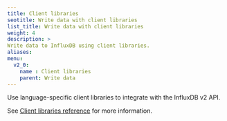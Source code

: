```yaml
---
title: Client libraries
seotitle: Write data with client libraries
list_title: Write data with client libraries
weight: 4
description: >
Write data to InfluxDB using client libraries.
aliases:
menu:
  v2_0:
    name : Client libraries
    parent: Write data
---
```


Use language-specific client libraries to integrate with the InfluxDB v2 API.

See [Client libraries reference](/v2.0/reference/api/client-libraries/) for more information.
